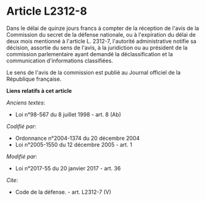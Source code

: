 # Article L2312-8

Dans le délai de quinze jours francs à compter de la réception de l'avis de la Commission du secret de la défense nationale,
ou à l'expiration du délai de deux mois mentionné à l'article L. 2312-7, l'autorité administrative notifie sa décision,
assortie du sens de l'avis, à la juridiction ou au président de la commission parlementaire ayant demandé la déclassification
et la communication d'informations classifiées. 

Le sens de l'avis de la commission est publié au Journal officiel de la République française.

**Liens relatifs à cet article**

_Anciens textes_:

  - Loi n°98-567 du 8 juillet 1998 - art. 8 (Ab)

_Codifié par_:

  - Ordonnance n°2004-1374 du 20 décembre 2004
  - Loi n°2005-1550 du 12 décembre 2005 - art. 1

_Modifié par_:

  - Loi n°2017-55 du 20 janvier 2017 - art. 36

_Cite_:

  - Code de la défense. - art. L2312-7 (V)
